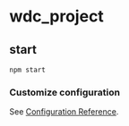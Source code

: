 # wdc_project

## start
```
npm start
```

### Customize configuration
See [Configuration Reference](https://cli.vuejs.org/config/).
